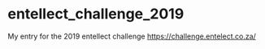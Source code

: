 # entellect_challenge_2019
My entry for the 2019 entellect challenge https://challenge.entelect.co.za/
